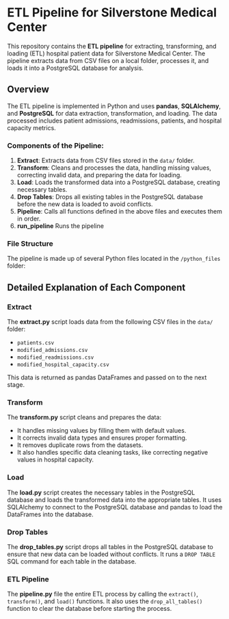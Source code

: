 # ETL Pipeline for Silverstone Medical Center

This repository contains the **ETL pipeline** for extracting, transforming, and loading (ETL) hospital patient data for Silverstone Medical Center. The pipeline extracts data from CSV files on a local folder, processes it, and loads it into a PostgreSQL database for analysis.

## Overview

The ETL pipeline is implemented in Python and uses **pandas**, **SQLAlchemy**, and **PostgreSQL** for data extraction, transformation, and loading. The data processed includes patient admissions, readmissions, patients, and hospital capacity metrics.

### Components of the Pipeline:

1. **Extract**: Extracts data from CSV files stored in the `data/` folder.
2. **Transform**: Cleans and processes the data, handling missing values, correcting invalid data, and preparing the data for loading.
3. **Load**: Loads the transformed data into a PostgreSQL database, creating necessary tables.
4. **Drop Tables**: Drops all existing tables in the PostgreSQL database before the new data is loaded to avoid conflicts.
5. **Pipeline**: Calls all functions defined in the above files and executes them in order.
6. **run_pipeline** Runs the pipeline

### File Structure

The pipeline is made up of several Python files located in the `/python_files` folder:


## Detailed Explanation of Each Component

### Extract

The **extract.py** script loads data from the following CSV files in the `data/` folder:
- `patients.csv`
- `modified_admissions.csv`
- `modified_readmissions.csv`
- `modified_hospital_capacity.csv`

This data is returned as pandas DataFrames and passed on to the next stage.

### Transform

The **transform.py** script cleans and prepares the data:
- It handles missing values by filling them with default values.
- It corrects invalid data types and ensures proper formatting.
- It removes duplicate rows from the datasets.
- It also handles specific data cleaning tasks, like correcting negative values in hospital capacity.

### Load

The **load.py** script creates the necessary tables in the PostgreSQL database and loads the transformed data into the appropriate tables. It uses SQLAlchemy to connect to the PostgreSQL database and pandas to load the DataFrames into the database.

### Drop Tables

The **drop_tables.py** script drops all tables in the PostgreSQL database to ensure that new data can be loaded without conflicts. It runs a `DROP TABLE` SQL command for each table in the database.

### ETL Pipeline

The **pipeline.py** file the entire ETL process by calling the `extract()`, `transform()`, and `load()` functions. It also uses the `drop_all_tables()` function to clear the database before starting the process.
